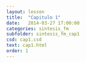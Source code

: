 ```yaml
---
layout: lesson
title:  "Capitulo 1"
date:   2014-03-27 17:00:00
categories: sintesis_fm
subfolder: sintesis_fm_cap1
csd: cap1.csd
text: cap1.html
order: 1
---
```


